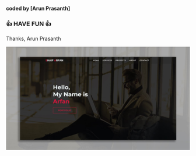


<b>coded by [Arun Prasanth]</b>
### 👍 HAVE FUN 👍
Thanks, Arun Prasanth

![Watch Now](./img/Design.jpg)
